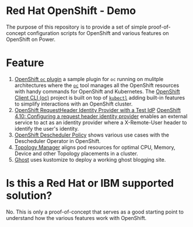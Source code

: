 # Red Hat OpenShift - Demo

The purpose of this repository is to provide a set of simple proof-of-concept configuration scripts for OpenShift and various features on OpenShift on Power.

# Feature
1. [OpenShift `oc` plugin](oc_plugin) a sample plugin for `oc` running on mulitple architectures where the [`oc`](https://access.redhat.com/downloads/content/290/ver=4.10/rhel---8/4.10.6/x86_64/product-software) tool manages all the OpenShift resources with handy commands for OpenShift and Kubernetes. The [OpenShift Client CLI (oc)](https://github.com/openshift/oc) project is built on top of [`kubectl`](https://kubernetes.io/docs/reference/kubectl/) adding built-in features to simplify interactions with an OpenShift cluster.
1. [OpenShift RequestHeader Identity Provider with a Test IdP](alternative_auth_request_header) [OpenShift 4.10: Configuring a request header identity provider](https://docs.openshift.com/container-platform/4.10/authentication/identity_providers/configuring-request-header-identity-provider.html) enables an external service to act as an identity provider where a X-Remote-User header to identify the user's identity.
1. [OpenShift Descheduler Policy](descheduler_policy) shows various use cases with the Descheduler Operator in OpenShift.
1. [Topology Manager](topology_manager) aligns pod resources for optimal CPU, Memory, Device and other Topology placements in a cluster.
1. [Ghost](ghost/) uses kustomize to deploy a working ghost blogging site.

# Is this a Red Hat or IBM supported solution?

No. This is only a proof-of-concept that serves as a good starting point to understand how the various features work with OpenShift.
